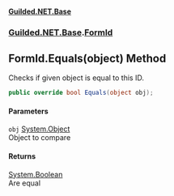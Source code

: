 #### [Guilded.NET.Base](Guilded_NET_Base.md 'Guilded.NET.Base')
### [Guilded.NET.Base](Guilded_NET_Base.md#Guilded_NET_Base 'Guilded.NET.Base').[FormId](FormId.md 'Guilded.NET.Base.FormId')
## FormId.Equals(object) Method
Checks if given object is equal to this ID.  
```csharp
public override bool Equals(object obj);
```
#### Parameters
<a name='Guilded_NET_Base_FormId_Equals(object)_obj'></a>
`obj` [System.Object](https://docs.microsoft.com/en-us/dotnet/api/System.Object 'System.Object')  
Object to compare
  
#### Returns
[System.Boolean](https://docs.microsoft.com/en-us/dotnet/api/System.Boolean 'System.Boolean')  
Are equal
